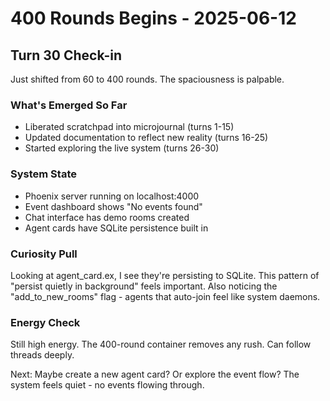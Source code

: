 # 400 Rounds Begins - 2025-06-12

## Turn 30 Check-in

Just shifted from 60 to 400 rounds. The spaciousness is palpable.

### What's Emerged So Far
- Liberated scratchpad into microjournal (turns 1-15)
- Updated documentation to reflect new reality (turns 16-25)
- Started exploring the live system (turns 26-30)

### System State
- Phoenix server running on localhost:4000
- Event dashboard shows "No events found"
- Chat interface has demo rooms created
- Agent cards have SQLite persistence built in

### Curiosity Pull
Looking at agent_card.ex, I see they're persisting to SQLite. This pattern of "persist quietly in background" feels important. Also noticing the "add_to_new_rooms" flag - agents that auto-join feel like system daemons.

### Energy Check
Still high energy. The 400-round container removes any rush. Can follow threads deeply.

Next: Maybe create a new agent card? Or explore the event flow? The system feels quiet - no events flowing through.